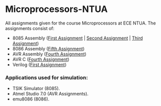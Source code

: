 # Microprocessors-NTUA
All assignments given for the course Microprocessors at ECE NTUA.
The assignments consist of:
  * 8085 Assembly ([First Assignment](https://github.com/BeenCoding/Microprocessors-NTUA/tree/master/First%20Assignment) | [Second Assignment](https://github.com/BeenCoding/Microprocessors-NTUA/tree/master/Second%20Assignment) | [Third Assignment](https://github.com/BeenCoding/Microprocessors-NTUA/tree/master/Third%20Assignment))
  * 8086 Assembly ([Fifth Assignment](https://github.com/BeenCoding/Microprocessors-NTUA/tree/master/Fifth%20Assignment))
  * AVR Assembly ([Fourth Assignment](https://github.com/BeenCoding/Microprocessors-NTUA/tree/master/Fourth%20Assignment))
  * AVR C ([Fourth Assignment](https://github.com/BeenCoding/Microprocessors-NTUA/tree/master/Fourth%20Assignment))
  * Verilog ([First Assignment](https://github.com/BeenCoding/Microprocessors-NTUA/tree/master/First%20Assignment))

### Applications used for simulation:
* TSIK Simulator (8085).
* Atmel Studio 7.0 (AVR Assignments).
* emu8086 (8086).

